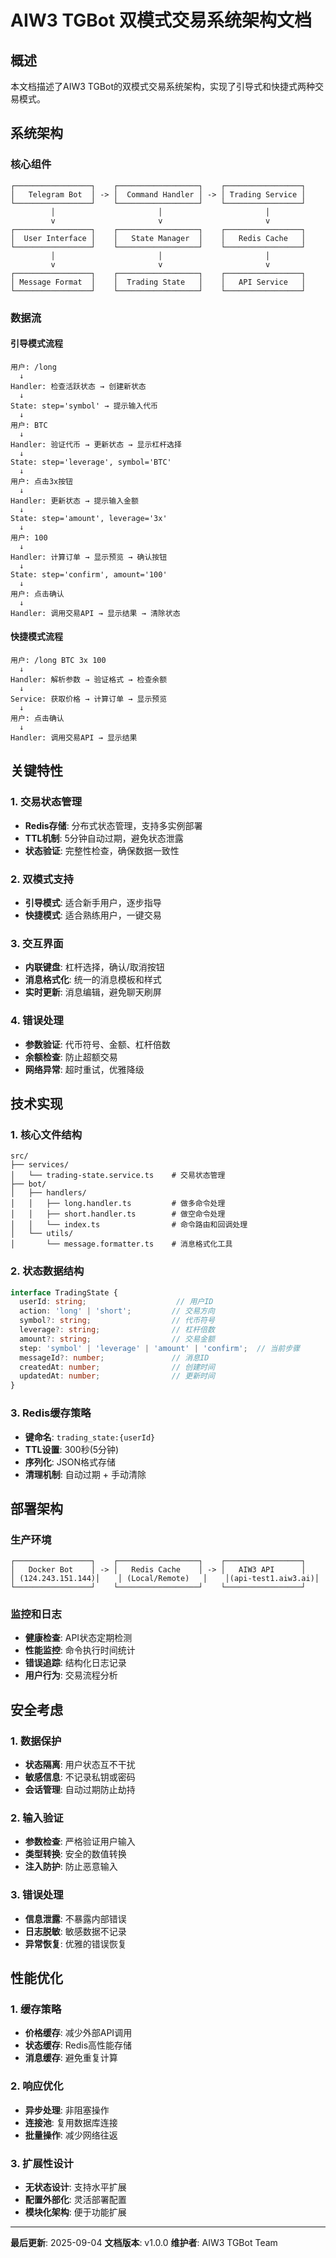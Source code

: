 # AIW3 TGBot 双模式交易系统架构文档

## 概述
本文档描述了AIW3 TGBot的双模式交易系统架构，实现了引导式和快捷式两种交易模式。

## 系统架构

### 核心组件
```
┌─────────────────┐    ┌──────────────────┐    ┌─────────────────┐
│   Telegram Bot  │ -> │  Command Handler │ -> │ Trading Service │
└─────────────────┘    └──────────────────┘    └─────────────────┘
         │                       │                       │
         v                       v                       v
┌─────────────────┐    ┌──────────────────┐    ┌─────────────────┐
│  User Interface │    │   State Manager  │    │   Redis Cache   │
└─────────────────┘    └──────────────────┘    └─────────────────┘
         │                       │                       │
         v                       v                       v
┌─────────────────┐    ┌──────────────────┐    ┌─────────────────┐
│ Message Format  │    │  Trading State   │    │   API Service   │
└─────────────────┘    └──────────────────┘    └─────────────────┘
```

### 数据流

#### 引导模式流程
```
用户: /long
  ↓
Handler: 检查活跃状态 → 创建新状态
  ↓
State: step='symbol' → 提示输入代币
  ↓
用户: BTC
  ↓  
Handler: 验证代币 → 更新状态 → 显示杠杆选择
  ↓
State: step='leverage', symbol='BTC'
  ↓
用户: 点击3x按钮
  ↓
Handler: 更新状态 → 提示输入金额  
  ↓
State: step='amount', leverage='3x'
  ↓
用户: 100
  ↓
Handler: 计算订单 → 显示预览 → 确认按钮
  ↓
State: step='confirm', amount='100'
  ↓
用户: 点击确认
  ↓
Handler: 调用交易API → 显示结果 → 清除状态
```

#### 快捷模式流程  
```
用户: /long BTC 3x 100
  ↓
Handler: 解析参数 → 验证格式 → 检查余额
  ↓
Service: 获取价格 → 计算订单 → 显示预览
  ↓
用户: 点击确认
  ↓
Handler: 调用交易API → 显示结果
```

## 关键特性

### 1. 交易状态管理
- **Redis存储**: 分布式状态管理，支持多实例部署
- **TTL机制**: 5分钟自动过期，避免状态泄露
- **状态验证**: 完整性检查，确保数据一致性

### 2. 双模式支持
- **引导模式**: 适合新手用户，逐步指导
- **快捷模式**: 适合熟练用户，一键交易

### 3. 交互界面
- **内联键盘**: 杠杆选择，确认/取消按钮
- **消息格式化**: 统一的消息模板和样式
- **实时更新**: 消息编辑，避免聊天刷屏

### 4. 错误处理
- **参数验证**: 代币符号、金额、杠杆倍数
- **余额检查**: 防止超额交易
- **网络异常**: 超时重试，优雅降级

## 技术实现

### 1. 核心文件结构
```
src/
├── services/
│   └── trading-state.service.ts    # 交易状态管理
├── bot/
│   ├── handlers/
│   │   ├── long.handler.ts         # 做多命令处理
│   │   ├── short.handler.ts        # 做空命令处理
│   │   └── index.ts                # 命令路由和回调处理
│   └── utils/
│       └── message.formatter.ts    # 消息格式化工具
```

### 2. 状态数据结构
```typescript
interface TradingState {
  userId: string;                    // 用户ID
  action: 'long' | 'short';         // 交易方向
  symbol?: string;                  // 代币符号
  leverage?: string;                // 杠杆倍数
  amount?: string;                  // 交易金额
  step: 'symbol' | 'leverage' | 'amount' | 'confirm';  // 当前步骤
  messageId?: number;               // 消息ID
  createdAt: number;                // 创建时间
  updatedAt: number;                // 更新时间
}
```

### 3. Redis缓存策略
- **键命名**: `trading_state:{userId}`
- **TTL设置**: 300秒(5分钟)
- **序列化**: JSON格式存储
- **清理机制**: 自动过期 + 手动清除

## 部署架构

### 生产环境
```
┌─────────────────┐    ┌──────────────────┐    ┌─────────────────┐
│   Docker Bot    │ -> │   Redis Cache    │ -> │   AIW3 API      │
│ (124.243.151.144)│    │ (Local/Remote)   │    │(api-test1.aiw3.ai)│
└─────────────────┘    └──────────────────┘    └─────────────────┘
```

### 监控和日志
- **健康检查**: API状态定期检测
- **性能监控**: 命令执行时间统计
- **错误追踪**: 结构化日志记录
- **用户行为**: 交易流程分析

## 安全考虑

### 1. 数据保护
- **状态隔离**: 用户状态互不干扰
- **敏感信息**: 不记录私钥或密码
- **会话管理**: 自动过期防止劫持

### 2. 输入验证
- **参数检查**: 严格验证用户输入
- **类型转换**: 安全的数值转换
- **注入防护**: 防止恶意输入

### 3. 错误处理
- **信息泄露**: 不暴露内部错误
- **日志脱敏**: 敏感数据不记录
- **异常恢复**: 优雅的错误恢复

## 性能优化

### 1. 缓存策略
- **价格缓存**: 减少外部API调用
- **状态缓存**: Redis高性能存储
- **消息缓存**: 避免重复计算

### 2. 响应优化
- **异步处理**: 非阻塞操作
- **连接池**: 复用数据库连接
- **批量操作**: 减少网络往返

### 3. 扩展性设计
- **无状态设计**: 支持水平扩展
- **配置外部化**: 灵活部署配置
- **模块化架构**: 便于功能扩展

---

**最后更新**: 2025-09-04
**文档版本**: v1.0.0
**维护者**: AIW3 TGBot Team